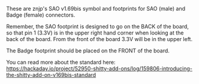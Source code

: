 These are znjp's SAO v1.69bis symbol and footprints for SAO (male) and Badge (female) connectors.

Remember, the SAO footprint is designed to go on the BACK of the board, so that pin 1 (3.3V) is in the upper right hand corner when looking at the back of the board. From the front of the board 3.3V will be in the upper left. 

The Badge footprint should be placed on the FRONT of the board.

You can read more about the standard here: https://hackaday.io/project/52950-shitty-add-ons/log/159806-introducing-the-shitty-add-on-v169bis-standard
